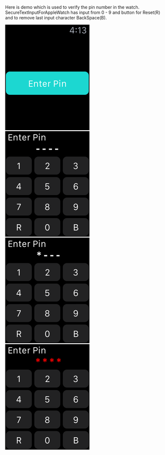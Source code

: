 
Here is demo which is used to verify the pin number in the watch. 
SecureTextInputForAppleWatch has input from 0 - 9 and button for Reset(R) and to remove last input character BackSpace(B).

![Alt text](https://github.com/sagargondaliya/SecureTextInputForAppleWatch/blob/master/SCREEN_1.png "SCREEN 1")
![Alt text](https://github.com/sagargondaliya/SecureTextInputForAppleWatch/blob/master/SCREEN_2.png "SCREEN 2")
![Alt text](https://github.com/sagargondaliya/SecureTextInputForAppleWatch/blob/master/SCREEN_3.png "SCREEN 3")
![Alt text](https://github.com/sagargondaliya/SecureTextInputForAppleWatch/blob/master/SCREEN_4.png "SCREEN 4")
